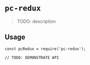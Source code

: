 # `pc-redux`

> TODO: description

## Usage

```
const pcRedux = require('pc-redux');

// TODO: DEMONSTRATE API
```
